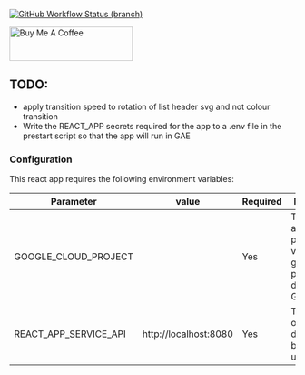 [![GitHub Workflow Status (branch)](https://img.shields.io/github/workflow/status/anzbrown/dashboard-menu-client/Node.js%20CI/main?style=for-the-badge)](https://github.com/anzbrown/dashboard-menu-client/actions?query=workflow%3A%22Node.js+CI%22%22+branch%3Amain+)

<a href="https://www.buymeacoffee.com/adambrown" target="_blank"><img src="https://cdn.buymeacoffee.com/buttons/v2/default-violet.png" alt="Buy Me A Coffee" style="height: 60px !important;width: 217px !important;" ></a>

## TODO:

* apply transition speed to rotation of list header svg and not colour transition 
* Write the REACT_APP secrets required for the app to a .env file in the prestart script so that the app will run in GAE

### Configuration
This react app requires the following environment variables:

| Parameter    	        | value 	            | Required 	| Description |
|-----------------------|-----------------------|-----------|---------------|
| GOOGLE_CLOUD_PROJECT  |                       | Yes       | The automatically provided value of the google cloud project when deployed in GAE. |
| REACT_APP_SERVICE_API | http://localhost:8080 | Yes       | The location of the deployed backend to use. |

